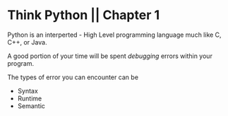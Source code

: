 Think Python || Chapter 1
=======================

Python is an interperted - High Level programming language much like C, C++, or
Java.

A good portion of your time will be spent _debugging_ errors within your
program.  

The types of error you can encounter can be 

* Syntax
* Runtime
* Semantic 



